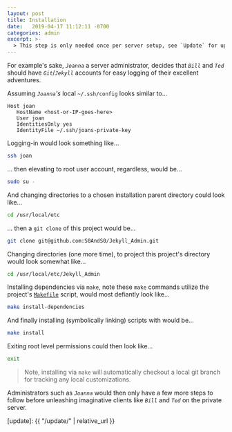 ```yaml
---
layout: post
title: Installation
date:   2019-04-17 11:12:11 -0700
categories: admin
excerpt: >-
  > This step is only needed once per server setup, see `Update` for updating pre-existing installs of this project
---
```



For example's sake, _`Joanna`_ a server administrator, decides that _`Bill`_ and _`Ted`_ should have _`Git`_/_`Jekyll`_ accounts for easy logging of their excellent adventures.


Assuming _`Joanna`'s_ local `~/.ssh/config` looks similar to...


```
Host joan
   HostName <host-or-IP-goes-here>
   User joan
   IdentitiesOnly yes
   IdentityFile ~/.ssh/joans-private-key
```


Logging-in would look something like...


```bash
ssh joan
```

... then elevating to root user account, regardless, would be...


```bash
sudo su -
```


And changing directories to a chosen installation parent directory could look like...


```bash
cd /usr/local/etc
```


... then a `git clone` of this project would be...


```bash
git clone git@github.com:S0AndS0/Jekyll_Admin.git
```


Changing directories (one more time), to project this project's directory would look somewhat like...


```bash
cd /usr/local/etc/Jekyll_Admin
```


Installing dependencies via `make`, note these `make` commands utilize the project's [`Makefile`][makefile_source] script, would most defiantly look like...


```bash
make install-dependencies
```


And finally installing (symbolically linking) scripts with would be...


```bash
make install
```


Exiting root level permissions could then look like...


```bash
exit
```


> Note, installing via `make` will automatically checkout a local git branch for tracking any local customizations.


Administrators such as _`Joanna`_ would then only have a few more steps to follow before unleashing imaginative clients like _`Bill`_ and _`Ted`_ on the private server.


[update]: {{ "/update/" | relative_url }}

[makefile_source]: https://github.com/S0AndS0/Jekyll_Admin/blob/master/Makefile
